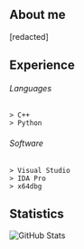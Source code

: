 ## About me

[redacted]

## Experience

###### Languages
    > C++
    > Python
   
###### Software
    > Visual Studio
    > IDA Pro
    > x64dbg

## Statistics

![GitHub Stats](https://github-readme-stats.vercel.app/api?username=mauricemowry&show_icons=true&theme=dracula&custom_title=Maurice's%20GitHub%20Statistics)
